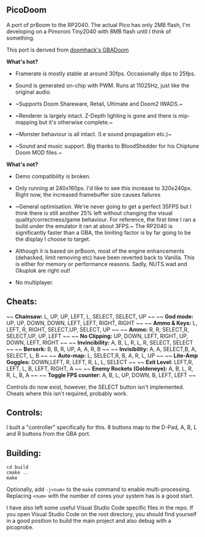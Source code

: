 ## PicoDoom

A port of prBoom to the RP2040. The actual Pico has only 2MB flash, I'm developing on a Pimoroni Tiny2040 with 8MB flash until I think of something.

This port is derived from [doomhack's GBADoom](https://github.com/doomhack/GBADoom)

**What's hot?**

- Framerate is mostly stable at around 30fps. Occasionally dips to 25fps.

- Sound is generated on-chip with PWM. Runs at 11025Hz, just like the original audio.

- ~Supports Doom Shareware, Retail, Ultimate and Doom2 IWADS.~

- ~Renderer is largely intact. Z-Depth lighting is gone and there is mip-mapping but it's otherwise complete.~

- ~Monster behaviour is all intact. (I.e sound propagation etc.)~



- ~Sound and music support. Big thanks to BloodShedder for his Chiptune Doom MOD files.~

**What's not?**

- Demo compatibility is broken.

- Only running at 240x160px. I'd like to see this increase to 320x240px. Right now, the increased framebuffer size causes failures 

- ~General optimisation. We're never going to get a perfect 35FPS but I think there is still another 25% left without changing the visual quality/correctness/game behaviour. For reference, the first time I ran a build under the emulator it ran at about 3FPS.~ The RP2040 is significantly faster than a GBA, the limiting factor is by far going to be the display I choose to target.

- Although it is based on prBoom, most of the engine enhancements (dehacked, limit removing etc) have been reverted back to Vanilla. This is either for memory or performance reasons. Sadly, NUTS.wad and Okuplok are right out!

- No multiplayer. 


## Cheats:
~~ **Chainsaw:** L, UP, UP, LEFT, L, SELECT, SELECT, UP  ~~
~~ **God mode:** UP, UP, DOWN, DOWN, LEFT, LEFT, RIGHT, RIGHT  ~~
~~ **Ammo & Keys:** L, LEFT, R, RIGHT, SELECT,UP, SELECT, UP  ~~
~~ **Ammo:** R, R, SELECT,R, SELECT,UP, UP, LEFT  ~~
~~ **No Clipping:** UP, DOWN, LEFT, RIGHT, UP, DOWN, LEFT, RIGHT  ~~
~~ **Invincibility:** A, B, L, R, L, R, SELECT, SELECT  ~~
~~ **Berserk:** B, B, R, UP, A, A, R, B  ~~
~~ **Invisibility:** A, A, SELECT,B, A, SELECT, L, B  ~~
~~ **Auto-map:** L, SELECT,R, B, A, R, L, UP  ~~
~~ **Lite-Amp Goggles:** DOWN,LEFT, R, LEFT, R, L, L, SELECT  ~~
~~ **Exit Level:** LEFT,R, LEFT, L, B, LEFT, RIGHT, A  ~~
~~ **Enemy Rockets (Goldeneye):** A, B, L, R, R, L, B, A  ~~
~~ **Toggle FPS counter:** A, B, L, UP, DOWN, B, LEFT, LEFT  ~~

Controls do now exist, however, the SELECT button isn't implemented. Cheats where this isn't required, probably work.

## Controls:  

I built a "controller" specifically for this. 8 buttons map to the D-Pad, A, B, L and R buttons from the GBA port.

## Building:

```mkdir build
cd build
cmake ..
make
```

Optionally, add `-j<num>` to the `make` command to enable multi-processing. Replacing `<num>` with the number of cores your system has is a good start.

I have also left some useful Visual Studio Code specific files in the repo. If you open Visual Studio Code on the root directory, you should find yourself in a good position to build the main project and also debug with a picoprobe.
